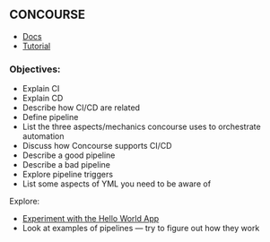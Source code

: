 ## CONCOURSE
- [Docs](https://concourse-ci.org/)
- [Tutorial](https://concoursetutorial.com/)

### Objectives:
- Explain CI
- Explain CD
- Describe how CI/CD are related
- Define pipeline
- List the three aspects/mechanics concourse uses to orchestrate automation
- Discuss how Concourse supports CI/CD
- Describe a good pipeline
- Describe a bad pipeline
- Explore pipeline triggers
- List some aspects of YML you need to be aware of

Explore:
- [Experiment with the Hello World App](https://concoursetutorial.com/basics/task-hello-world/)
- Look at examples of pipelines — try to figure out how they work
